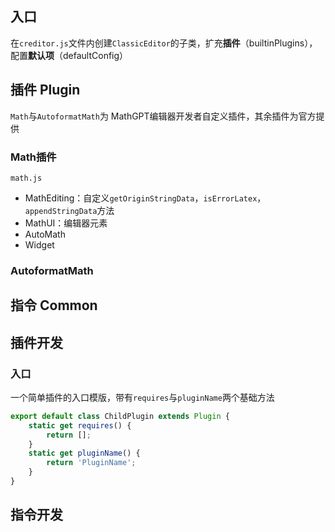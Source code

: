 ## 入口

在`creditor.js`文件内创建`ClassicEditor`的子类，扩充**插件**（builtinPlugins），配置**默认项**（defaultConfig）

## 插件 Plugin

`Math`与`AutoformatMath`为 MathGPT编辑器开发者自定义插件，其余插件为官方提供

### Math插件

`math.js`

- MathEditing：自定义`getOriginStringData`，`isErrorLatex`，`appendStringData`方法
- MathUI：编辑器元素
- AutoMath
- Widget

### AutoformatMath



## 指令 Common



## 插件开发

### 入口

一个简单插件的入口模版，带有`requires`与`pluginName`两个基础方法

```js
export default class ChildPlugin extends Plugin {
    static get requires() {
        return [];
    }    
  	static get pluginName() {
        return 'PluginName';
    }
}
```

## 指令开发

